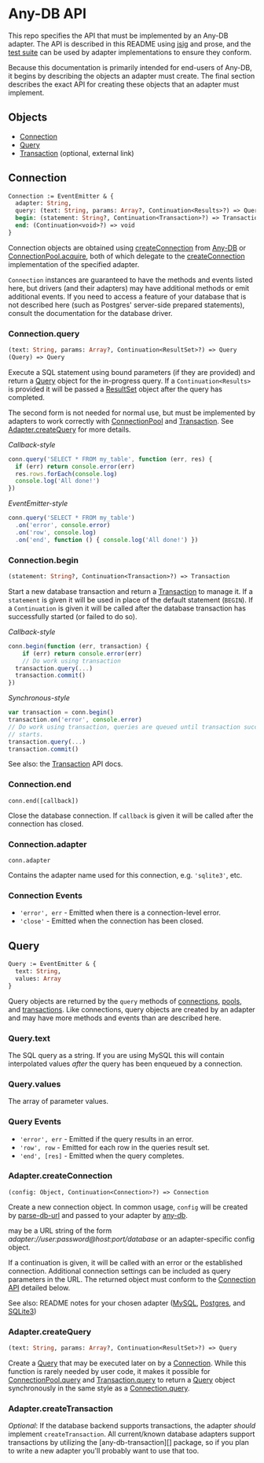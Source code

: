 # Any-DB API

This repo specifies the API that must be implemented by an Any-DB adapter. The
API is described in this README using [jsig][] and prose, and the
[test suite][] can be used by adapter implementations to ensure they conform.

Because this documentation is primarily intended for end-users of Any-DB, it
begins by describing the objects an adapter must create. The final section
describes the exact API for creating these objects that an adapter must
implement.

## Objects

 - [Connection](#connection)
 - [Query](#query)
 - [Transaction][] (optional, external link)

## Connection

```ocaml
Connection := EventEmitter & {
  adapter: String,
  query: (text: String, params: Array?, Continuation<Results>?) => Query,
  begin: (statement: String?, Continuation<Transaction>?) => Transaction,
  end: (Continuation<void>?) => void
}
```

Connection objects are obtained using [createConnection][] from [Any-DB][] or
[ConnectionPool.acquire][], both of which delegate to the
[createConnection](#adaptercreateconnection) implementation of the specified
adapter.

`Connection` instances are guaranteed to have the methods and events listed
here, but drivers (and their adapters) may have additional methods or emit
additional events. If you need to access a feature of your database that is not
described here (such as Postgres' server-side prepared statements), consult the
documentation for the database driver.

### Connection.query

```ocaml
(text: String, params: Array?, Continuation<ResultSet>?) => Query
(Query) => Query
```

Execute a SQL statement using bound parameters (if they are provided) and
return a [Query](#query) object for the in-progress query. If a
`Continuation<Results>` is provided it will be passed a [ResultSet](#resultset)
object after the query has completed.

The second form is not needed for normal use, but must be implemented by
adapters to work correctly with [ConnectionPool][] and [Transaction][]. See
[Adapter.createQuery](#adapter-createquery) for more details.

*Callback-style*
```javascript
conn.query('SELECT * FROM my_table', function (err, res) {
  if (err) return console.error(err)
  res.rows.forEach(console.log)
  console.log('All done!')
})
```

*EventEmitter-style*
```javascript
conn.query('SELECT * FROM my_table')
  .on('error', console.error)
  .on('row', console.log)
  .on('end', function () { console.log('All done!') })
```

### Connection.begin

```ocaml
(statement: String?, Continuation<Transaction>?) => Transaction
```

Start a new database transaction and return a [Transaction][] to manage it.
If a `statement` is given it will be used in place of the default
statement (`BEGIN`). If a `Continuation` is given it will be called after
the database transaction has successfully started (or failed to do so).

*Callback-style*
```javascript
conn.begin(function (err, transaction) {
	if (err) return console.error(err)
	// Do work using transaction
  transaction.query(...)
  transaction.commit()
})
```

*Synchronous-style*
```javascript
var transaction = conn.begin()
transaction.on('error', console.error)
// Do work using transaction, queries are queued until transaction successfully
// starts.
transaction.query(...)
transaction.commit()
```

See also: the [Transaction][] API docs.

### Connection.end

`conn.end([callback])`

Close the database connection. If `callback` is given it will be called after
the connection has closed.

### Connection.adapter

`conn.adapter`

Contains the adapter name used for this connection, e.g. `'sqlite3'`, etc.

### Connection Events

 * `'error', err` - Emitted when there is a connection-level error.
 * `'close'` - Emitted when the connection has been closed.

## Query

```ocaml
Query := EventEmitter & {
  text: String,
  values: Array
}
```

Query objects are returned by the `query` methods of [connections][Connection.query],
[pools][ConnectionPool.query], and [transactions][Transaction.query]. Like
connections, query objects are created by an adapter and may have more methods
and events than are described here.

### Query.text

The SQL query as a string. If you are using MySQL this will contain
interpolated values *after* the query has been enqueued by a connection.

### Query.values

The array of parameter values.

### Query Events

 * `'error', err` - Emitted if the query results in an error.
 * `'row', row` - Emitted for each row in the queries result set.
 * `'end', [res]` - Emitted when the query completes.

### Adapter.createConnection

`(config: Object, Continuation<Connection>?) => Connection`

Create a new connection object. In common usage, `config` will be created by
[parse-db-url][] and passed to your adapter by [any-db][].

may be a URL string of the form
_adapter://user:password@host:port/database_ or an adapter-specific config
object.

If a continuation is given, it will be called with an error or the established
connection. Additional connection settings can be included as query parameters
in the URL. The returned object must conform to the [Connection API](#connection)
detailed below.

See also: README notes for your chosen adapter
([MySQL](../any-db-mysql/README.md#api-extensions),
 [Postgres](../any-db-postgres/README.md#api-extensions), and
 [SQLite3](../any-db-sqlite3/README.md#api-extensions))

### Adapter.createQuery

```ocaml
(text: String, params: Array?, Continuation<ResultSet>?) => Query
```

Create a [Query](#query) that may be executed later on by a [Connection][].
While this function is rarely needed by user code, it makes it possible for
[ConnectionPool.query][] and [Transaction.query][] to return a [Query][] object synchronously in the same style as a [Connection.query][]. 

### Adapter.createTransaction

*Optional*: If the database backend supports transactions, the adapter *should*
implement `createTransaction`. All current/known database adapters support
transactions by utilizing the [any-db-transaction][] package, so if you plan to
write a new adapter you'll probably want to use that too.

[jsig]: https://github.com/jden/jsig

[test suite]: tests
[any-db]: https://github.com/grncdr/node-any-db
[createConnection]: https://github.com/grncdr/node-any-db#exportscreateconnection
[parse-db-url]: https://github.com/grncdr/parse-db-url#api
[Connection]: #connection
[Connection.query]: #connectionquery
[Query]: #query
[ConnectionPool.query]: https://github.com/grncdr/node-any-db-pool#connectionpoolquery
[ConnectionPool.acquire]: https://github.com/grncdr/node-any-db-pool#connectionpoolacquire
[ConnectionPool]: https://github.com/grncdr/node-any-db-pool#api
[Transaction]: https://github.com/grncdr/node-any-db-transaction
[Transaction.query]: https://github.com/grncdr/node-any-db-transaction#transactionquery

[once]: http://npm.im/once
